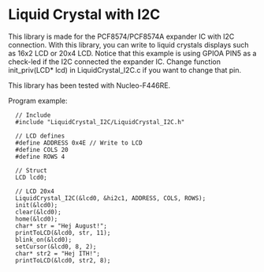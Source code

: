 # Liquid Crystal with I2C 

This library is made for the PCF8574/PCF8574A expander IC with I2C connection. With this library, you can write to liquid crystals
displays such as 16x2 LCD or 20x4 LCD. Notice that this example is using GPIOA PIN5 as a check-led if the I2C connected the expander IC. Change function init_priv(LCD* lcd) in LiquidCrystal_I2C.c if you want to change that pin.

This library has been tested with Nucleo-F446RE.

Program example:
```
  // Include
  #include "LiquidCrystal_I2C/LiquidCrystal_I2C.h"
  
  // LCD defines
  #define ADDRESS 0x4E // Write to LCD
  #define COLS 20
  #define ROWS 4
  
  // Struct
  LCD lcd0;

  // LCD 20x4
  LiquidCrystal_I2C(&lcd0, &hi2c1, ADDRESS, COLS, ROWS);
  init(&lcd0);
  clear(&lcd0);
  home(&lcd0);
  char* str = "Hej August!";
  printToLCD(&lcd0, str, 11);
  blink_on(&lcd0);
  setCursor(&lcd0, 8, 2);
  char* str2 = "Hej ITH!";
  printToLCD(&lcd0, str2, 8);
```

